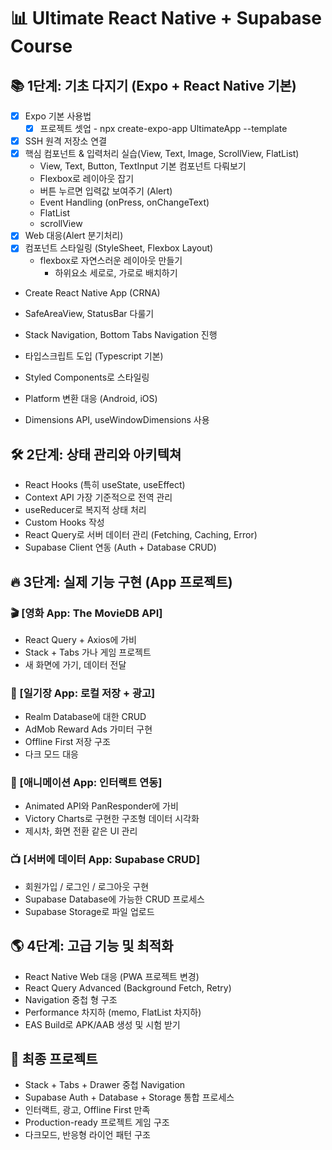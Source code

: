 # 📊 Ultimate React Native + Supabase Course

## 📚 1단계: 기초 다지기 (Expo + React Native 기본)

- [x] Expo 기본 사용법
    - [x] 프로젝트 셋업 - npx create-expo-app UltimateApp --template
- [x] SSH 원격 저장소 연결
- [x] 핵심 컴포넌트 & 입력처리 실습(View, Text, Image, ScrollView, FlatList)
    - View, Text, Button, TextInput 기본 컴포넌트 다뤄보기
    - Flexbox로 레이아웃 잡기
    - 버튼 누르면 입력값 보여주기 (Alert)
    - Event Handling (onPress, onChangeText)
    - FlatList
    - scrollView
- [x] Web 대응(Alert 분기처리)
- [x] 컴포넌트 스타일링 (StyleSheet, Flexbox Layout)
    - flexbox로 자연스러운 레이아웃 만들기
        - 하위요소 세로로, 가로로 배치하기      


- Create React Native App (CRNA)

- SafeAreaView, StatusBar 다룰기

- Stack Navigation, Bottom Tabs Navigation 진행
- 타입스크립트 도입 (Typescript 기본)
- Styled Components로 스타일링
- Platform 변환 대응 (Android, iOS)
- Dimensions API, useWindowDimensions 사용

## 🛠 2단계: 상태 관리와 아키텍쳐

- React Hooks (특히 useState, useEffect)
- Context API 가장 기준적으로 전역 관리
- useReducer로 복지적 상태 처리
- Custom Hooks 작성
- React Query로 서버 데이터 관리 (Fetching, Caching, Error)
- Supabase Client 연동 (Auth + Database CRUD)

## 🔥 3단계: 실제 기능 구현 (App 프로젝트)

### 🎬 [영화 App: The MovieDB API]

- React Query + Axios에 가비
- Stack + Tabs 가나 게임 프로젝트
- 새 화면에 가기, 데이터 전달

### 📖 [일기장 App: 로컬 저장 + 광고]

- Realm Database에 대한 CRUD
- AdMob Reward Ads 가미터 구현
- Offline First 저장 구조
- 다크 모드 대응

### 🎨 [애니메이션 App: 인터랙트 연동]

- Animated API와 PanResponder에 가비
- Victory Charts로 구현한 구조형 데이터 시각화
- 제시차, 화면 전환 같은 UI 관리

### 📺 [서버에 데이터 App: Supabase CRUD]

- 회원가입 / 로그인 / 로그아웃 구현
- Supabase Database에 가능한 CRUD 프로세스
- Supabase Storage로 파일 업로드

## 🌎 4단계: 고급 기능 및 최적화

- React Native Web 대응 (PWA 프로젝트 변경)
- React Query Advanced (Background Fetch, Retry)
- Navigation 중첩 형 구조
- Performance 차지하 (memo, FlatList 차지하)
- EAS Build로 APK/AAB 생성 및 시험 받기

## 🕺 최종 프로젝트

- Stack + Tabs + Drawer 중첩 Navigation
- Supabase Auth + Database + Storage 통합 프로세스
- 인터랙트, 광고, Offline First 만족
- Production-ready 프로젝트 게임 구조
- 다크모드, 반응형 라이언 패턴 구조

